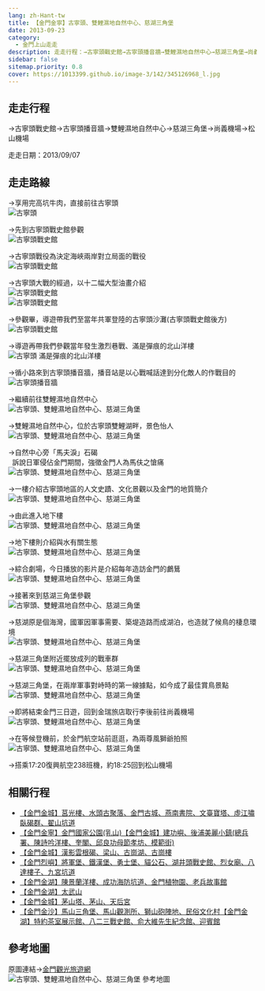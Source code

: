 ```yaml
---
lang: zh-Hant-tw
title: 【金門金寧】古寧頭、雙鯉濕地自然中心、慈湖三角堡
date: 2013-09-23
category: 
  - 金門上山走走
description: 走走行程：→古寧頭戰史館→古寧頭播音牆→雙鯉濕地自然中心→慈湖三角堡→尚義機場→松山機場
sidebar: false
sitemap.priority: 0.8
cover: https://1013399.github.io/image-3/142/345126968_l.jpg
---
```


## 走走行程
→古寧頭戰史館→古寧頭播音牆→雙鯉濕地自然中心→慈湖三角堡→尚義機場→松山機場

走走日期：2013/09/07

<!-- more -->

## 走走路線 
→享用完高坑牛肉，直接前往古寧頭  
![古寧頭](https://1013399.github.io/image-3/142/345126149_l.jpg)

→先到古寧頭戰史館參觀  
![古寧頭戰史館](https://1013399.github.io/image-3/142/345126968_l.jpg)

→古寧頭戰役為決定海峽兩岸對立局面的戰役  
![古寧頭戰史館](https://1013399.github.io/image-3/142/345128152_l.jpg)

→古寧頭大戰的經過，以十二幅大型油畫介紹  
![古寧頭戰史館](https://1013399.github.io/image-3/142/345128794_l.jpg)  
![古寧頭戰史館](https://1013399.github.io/image-3/142/345129888_l.jpg)

→參觀畢，導遊帶我們至當年共軍登陸的古寧頭沙灘(古寧頭戰史館後方)  
![古寧頭戰史館](https://1013399.github.io/image-3/142/345130529_l.jpg)

→導遊再帶我們參觀當年發生激烈巷戰、滿是彈痕的北山洋樓  
![古寧頭 滿是彈痕的北山洋樓](https://1013399.github.io/image-3/142/345131025_l.jpg)

→循小路來到古寧頭播音牆，播音站是以心戰喊話達到分化敵人的作戰目的  
![古寧頭播音牆](https://1013399.github.io/image-3/142/345131633_l.jpg)

→繼續前往雙鯉濕地自然中心  
![古寧頭、雙鯉濕地自然中心、慈湖三角堡](https://1013399.github.io/image-3/142/345132156_l.jpg)

→雙鯉濕地自然中心，位於古寧頭雙鯉湖畔，景色怡人  
![古寧頭、雙鯉濕地自然中心、慈湖三角堡](https://1013399.github.io/image-3/142/345132844_l.jpg)

→自然中心旁「馬夫淚」石碣  
  訴說日軍侵佔金門期間，強徵金門人為馬伕之愴痛  
![古寧頭、雙鯉濕地自然中心、慈湖三角堡](https://1013399.github.io/image-3/142/345136482_l.jpg)

→一樓介紹古寧頭地區的人文史蹟、文化景觀以及金門的地質簡介  
![古寧頭、雙鯉濕地自然中心、慈湖三角堡](https://1013399.github.io/image-3/142/345133563_l.jpg)

→由此進入地下樓  
![古寧頭、雙鯉濕地自然中心、慈湖三角堡](https://1013399.github.io/image-3/142/345134447_l.jpg)

→地下樓則介紹與水有關生態  
![古寧頭、雙鯉濕地自然中心、慈湖三角堡](https://1013399.github.io/image-3/142/345135146_l.jpg)

→綜合劇場，今日播放的影片是介紹每年造訪金門的鸕鶿  
![古寧頭、雙鯉濕地自然中心、慈湖三角堡](https://1013399.github.io/image-3/142/345135779_l.jpg)

→接著來到慈湖三角堡參觀  
![古寧頭、雙鯉濕地自然中心、慈湖三角堡](https://1013399.github.io/image-3/142/345137165_l.jpg)

→慈湖原是個海灣，國軍因軍事需要、築堤造路而成湖泊，也造就了候鳥的棲息環境  
![古寧頭、雙鯉濕地自然中心、慈湖三角堡](https://1013399.github.io/image-3/142/345138235_l.jpg)

→慈湖三角堡附近擺放成列的戰車群  
![古寧頭、雙鯉濕地自然中心、慈湖三角堡](https://1013399.github.io/image-3/142/345138931_l.jpg)

→慈湖三角堡，在兩岸軍事對峙時的第一線據點，如今成了最佳賞鳥景點  
![古寧頭、雙鯉濕地自然中心、慈湖三角堡](https://1013399.github.io/image-3/142/345139571_l.jpg)

→即將結束金門三日遊，回到金瑞旅店取行李後前往尚義機場  
![古寧頭、雙鯉濕地自然中心、慈湖三角堡](https://1013399.github.io/image-3/142/345140178_l.jpg)

→在等候登機前，於金門航空站前逛逛，為兩尊風獅爺拍照  
![古寧頭、雙鯉濕地自然中心、慈湖三角堡](https://1013399.github.io/image-3/142/345141453_l.jpg)

→搭乘17:20復興航空238班機，約18:25回到松山機場


## 相關行程
- [【金門金城】莒光樓、水頭古聚落、金門古城、燕南書院、文臺寶塔、虛江嘯臥碣群、翟山坑道](/posts/post-150-2013-09-23.md)
- [【金門金寧】金門國家公園(乳山)【金門金城】建功嶼、後浦美麗小鎮(總兵署、陳詩吟洋樓、奎閣、邱良功母節孝坊、模範街)](/posts/post-149-2013-09-23.html)  
- [【金門金城】漢影雲根碣、梁山、古崗湖、古崗樓](/posts/post-148-2013-09-23.html)  
- [【金門烈嶼】將軍堡、鐵漢堡、勇士堡、貓公石、湖井頭戰史館、烈女廟、八達樓子、九宮坑道](/posts/post-147-2013-09-23.html)  
- [【金門金湖】陳景蘭洋樓、成功海防坑道、金門植物園、老兵故事館](/posts/post-146-2013-09-23.md)  
- [【金門金湖】太武山](/posts/post-145-2013-09-23.md)  
- [【金門金城】茅山塔、茅山、天后宮](/posts/post-144-2013-09-23.md)  
- [【金門金沙】馬山三角堡、馬山觀測所、獅山砲陣地、民俗文化村【金門金湖】特約茶室展示館、八二三戰史館、俞大維先生紀念館、迎賓館](/posts/post-143-2013-09-23.md)

## 參考地圖
原圖連結→[金門觀光旅遊網](http://tour.kinmen.gov.tw/upload/relfile/trip/633941419108138807.jpg)  
![古寧頭、雙鯉濕地自然中心、慈湖三角堡 參考地圖](https://1013399.github.io/image-3/142/343898065_l.jpg)